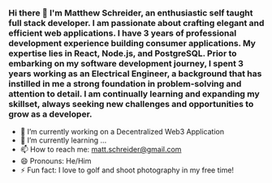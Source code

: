 ### Hi there 👋 I'm Matthew Schreider, an enthusiastic self taught full stack developer. I am passionate about crafting elegant and efficient web applications. I have 3 years of professional development experience building consumer applications. My expertise lies in React, Node.js, and PostgreSQL. Prior to embarking on my software development journey, I spent 3 years working as an Electrical Engineer, a background that has instilled in me a strong foundation in problem-solving and attention to detail. I am continually learning and expanding my skillset, always seeking new challenges and opportunities to grow as a developer.

- 🔭 I’m currently working on a Decentralized Web3 Application
- 🌱 I’m currently learning ...
- 📫 How to reach me: matt.schreider@gmail.com
- 😄 Pronouns: He/Him
- ⚡ Fun fact: I love to golf and shoot photography in my free time!
